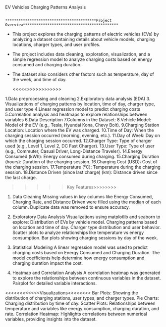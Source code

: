    EV Vehicles Charging Patterns Analysis

                                              *****************************************Project Overview*******************************************
* This project explores the charging patterns of electric vehicles (EVs) by analyzing a dataset containing details about vehicle models, charging locations, charger types, and user profiles.
* The project includes data cleaning, exploration, visualization, and a simple regression model to analyze charging costs based on energy consumed and charging duration.
* The dataset also considers other factors such as temperature, day of the week, and time of day.


  <<<<<<Files Included >>>>>>>>>>>>>
  
1.Data preprocessing and cleaning
2.Exploratory data analysis (EDA)
3. Visualizations of charging patterns by location, time of day, charger type, and user type
4.Linear regression model to predict charging costs
5.Correlation analysis and heatmaps to explore relationships between variables
6.Data Description
7.Columns in the Dataset:
8.Vehicle Model: Model of the EV (e.g., Tesla, Hyundai Kona, Chevy Bolt).
9.Charging Station Location: Location where the EV was charged.
10.Time of Day: When the charging session occurred (morning, evening, etc.).
11.Day of Week: Day on which the charging session occurred.
12.Charger Type: Type of charger used (e.g., Level 1, Level 2, DC Fast Charger).
13.User Type: Type of user (e.g., Commuter, Casual Driver, Long-Distance Traveler).
14.Energy Consumed (kWh): Energy consumed during charging.
15.Charging Duration (hours): Duration of the charging session.
16.Charging Cost (USD): Cost of the charging session.
17.Temperature (°C): Temperature during the charging session.
18.Distance Driven (since last charge) (km): Distance driven since the last charge.

>>>>>Key Features>>>>>>>>

1. Data Cleaning
Missing values in key columns like Energy Consumed, Charging Rate, and Distance Driven were filled using the median of each column.
Duplicate data was removed to ensure accuracy.

2. Exploratory Data Analysis
Visualizations using matplotlib and seaborn to explore:
Distribution of EVs by vehicle model.
Charging patterns based on location and time of day.
Charger type distribution and user behavior.
Scatter plots to analyze relationships like temperature vs energy consumption.
Bar plots showing charging sessions by day of the week.

3. Statistical Modeling
A linear regression model was used to predict charging costs based on Energy Consumed and Charging Duration.
The model coefficients help determine how energy consumption and charging duration impact the cost.

4. Heatmap and Correlation Analysis
A correlation heatmap was generated to explore the relationships between continuous variables in the dataset.
Pairplot for detailed variable interactions.

<<<<<<<<<<<<Visualizations<<<<<<<<
Bar Plots: Showing the distribution of charging stations, user types, and charger types.
Pie Charts: Charging distribution by time of day.
Scatter Plots: Relationships between temperature and variables like energy consumption, charging duration, and rate.
Correlation Heatmap: Highlights correlations between numerical variables, providing insights into the dataset.
